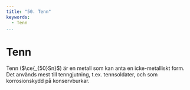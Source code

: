 ```yaml
---
title: "50. Tenn"
keywords:
  - Tenn
...
```


# Tenn
Tenn ($\ce{_{50}Sn}$) är en metall som kan anta en icke-metalliskt form. Det används mest till tenngjutning, t.ex. tennsoldater, och som korrosionskydd på konservburkar.